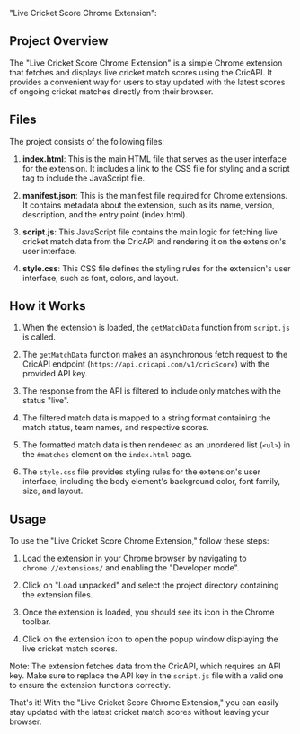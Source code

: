 "Live Cricket Score Chrome Extension":

## Project Overview

The "Live Cricket Score Chrome Extension" is a simple Chrome extension that fetches and displays live cricket match scores using the CricAPI. It provides a convenient way for users to stay updated with the latest scores of ongoing cricket matches directly from their browser.

## Files

The project consists of the following files:

1. **index.html**: This is the main HTML file that serves as the user interface for the extension. It includes a link to the CSS file for styling and a script tag to include the JavaScript file.

2. **manifest.json**: This is the manifest file required for Chrome extensions. It contains metadata about the extension, such as its name, version, description, and the entry point (index.html).

3. **script.js**: This JavaScript file contains the main logic for fetching live cricket match data from the CricAPI and rendering it on the extension's user interface.

4. **style.css**: This CSS file defines the styling rules for the extension's user interface, such as font, colors, and layout.

## How it Works

1. When the extension is loaded, the `getMatchData` function from `script.js` is called.

2. The `getMatchData` function makes an asynchronous fetch request to the CricAPI endpoint (`https://api.cricapi.com/v1/cricScore`) with the provided API key.

3. The response from the API is filtered to include only matches with the status "live".

4. The filtered match data is mapped to a string format containing the match status, team names, and respective scores.

5. The formatted match data is then rendered as an unordered list (`<ul>`) in the `#matches` element on the `index.html` page.

6. The `style.css` file provides styling rules for the extension's user interface, including the body element's background color, font family, size, and layout.

## Usage

To use the "Live Cricket Score Chrome Extension," follow these steps:

1. Load the extension in your Chrome browser by navigating to `chrome://extensions/` and enabling the "Developer mode".

2. Click on "Load unpacked" and select the project directory containing the extension files.

3. Once the extension is loaded, you should see its icon in the Chrome toolbar.

4. Click on the extension icon to open the popup window displaying the live cricket match scores.

Note: The extension fetches data from the CricAPI, which requires an API key. Make sure to replace the API key in the `script.js` file with a valid one to ensure the extension functions correctly.

That's it! With the "Live Cricket Score Chrome Extension," you can easily stay updated with the latest cricket match scores without leaving your browser.
